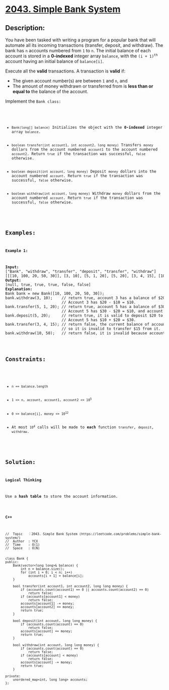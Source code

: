# [2043. Simple Bank System](https://leetcode.com/problems/simple-bank-system/)


## Description:

<p>You have been tasked with writing a program for a popular bank that will automate all its incoming transactions (transfer, deposit, and withdraw). The bank has <code>n</code> accounts numbered from <code>1</code> to <code>n</code>. The initial balance of each account is stored in a <strong>0-indexed</strong> integer array <code>balance</code>, with the <code>(i + 1)<sup>th</sup></code> account having an initial balance of <code>balance[i]</code>.</p>
<p>Execute all the <strong>valid</strong> transactions. A transaction is <strong>valid</strong> if:</p>
<ul>
  <li>The given account number(s) are between <code>1</code> and <code>n</code>, and</li>
  <li>The amount of money withdrawn or transferred from is <strong>less than or equal to</strong> the balance of the account.</li>
</ul>
<p>Implement the <code>Bank class:</p>
<ul>
  <li><code>Bank(long[] balance)</code> Initializes the object with the <strong>0-indexed</strong> integer array <code>balance</code>.</li>
  <li><code>boolean transfer(int account1, int account2, long money)</code> Transfers <code>money</code> dollars from the account numbered <code>account1</code> to the account numbered <code>account2</code>. Return <code>true</code> if the transaction was successful, <code>false</code> otherwise.</li>
  <li><code>boolean deposit(int account, long money)</code> Deposit <code>money</code> dollars into the account numbered <code>account</code>. Return <code>true</code> if the transaction was successful, <code>false</code> otherwise.</li>
  <li><code>boolean withdraw(int account, long money)</code> Withdraw <code>money</code> dollars from the account numbered <code>account</code>. Return <code>true</code> if the transaction was successful, <code>false</code> otherwise.</li>
</ul>


## Examples:

<strong>Example 1:</strong>
<pre>
<strong>Input:</strong>
["Bank", "withdraw", "transfer", "deposit", "transfer", "withdraw"]
[[[10, 100, 20, 50, 30]], [3, 10], [5, 1, 20], [5, 20], [3, 4, 15], [10, 50]]
<strong>Output:</strong>
[null, true, true, true, false, false]
<strong>Explanation:</strong> 
Bank bank = new Bank([10, 100, 20, 50, 30]);
bank.withdraw(3, 10);    // return true, account 3 has a balance of $20, so it is valid to withdraw $10.
                         // Account 3 has $20 - $10 = $10.
bank.transfer(5, 1, 20); // return true, account 5 has a balance of $30, so it is valid to transfer $20.
                         // Account 5 has $30 - $20 = $10, and account 1 has $10 + $20 = $30.
bank.deposit(5, 20);     // return true, it is valid to deposit $20 to account 5.
                         // Account 5 has $10 + $20 = $30.
bank.transfer(3, 4, 15); // return false, the current balance of account 3 is $10,
                         // so it is invalid to transfer $15 from it.
bank.withdraw(10, 50);   // return false, it is invalid because account 10 does not exist.
</pre>


## Constraints:

<ul>
  <li><code>n == balance.length</code></li>
  <li><code>1 &lt;= n, account, account1, account2 &lt;= 10<sup>5</sup></code></li>
  <li><code>0 &lt;= balance[i], money &lt;= 10<sup>12</sup></code></li>
  <li>At most <code>10<sup>4</sup></code> calls will be made to <strong>each</strong> function <code>transfer</code>, <code>deposit</code>, <code>withdraw</code>.</li>
</ul>


## Solution:

<strong>Logical Thinking</strong>
<p>Use a <strong>hash table</strong> to store the account information.</p>

 
<strong>C++</strong>

```
//  Topic   ：2043. Simple Bank System (https://leetcode.com/problems/simple-bank-system/)
//  Author  : YCX
//  Time    : O(1)
//  Space   : O(N)


class Bank {
public:
    Bank(vector<long long>& balance) {
        int n = balance.size();
        for (int i = 0; i < n; i++)
            accounts[i + 1] = balance[i];
    }
    
    bool transfer(int account1, int account2, long long money) {
        if (accounts.count(account1) == 0 || accounts.count(account2) == 0)
            return false;
        if (accounts[account1] < money)
            return false;
        accounts[account1] -= money;
        accounts[account2] += money;
        return true;
    }
    
    bool deposit(int account, long long money) {
        if (accounts.count(account) == 0)
            return false;
        accounts[account] += money;
        return true;
    }
    
    bool withdraw(int account, long long money) {
        if (accounts.count(account) == 0)
            return false;
        if (accounts[account] < money)
            return false;
        accounts[account] -= money;
        return true;
    }
    
private: 
    unordered_map<int, long long> accounts;
};
```
